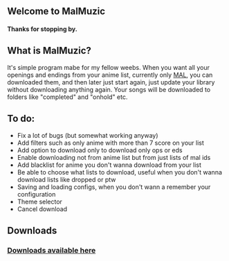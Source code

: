 ## Welcome to MalMuzic

#### Thanks for stopping by.

## What is MalMuzic?

It's simple program mabe for my fellow weebs.
When you want all your openings and endings from your anime list, currently only [MAL](https://myanimelist.net/), you can downloaded them, and then later just start again, just update your library without downloading anything again. Your songs will be downloaded to folders like "completed" and "onhold" etc.

## To do:
- Fix a lot of bugs (but somewhat working anyway)
- Add filters such as only anime with more than 7 score on your list
- Add option to download only to download only ops or eds
- Enable downloading not from anime list but from just lists of mal ids
- Add blacklist for anime you don't wanna download from your list
- Be able to choose what lists to download, useful when you don't wanna download lists like dropped or ptw
- Saving and loading configs, when you don't wann a remember your configuration
- Theme selector
- Cancel download

## Downloads

### [Downloads available here](https://github.com/MineFuf/MalMuzic/releases)
